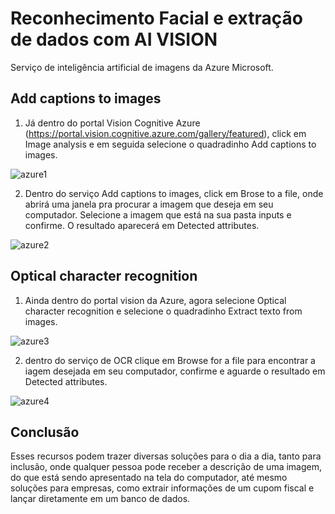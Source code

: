 # Reconhecimento Facial e extração de dados com AI VISION

Serviço de inteligência artificial de imagens da Azure Microsoft.

## Add captions to images

1. Já dentro do portal Vision Cognitive Azure (https://portal.vision.cognitive.azure.com/gallery/featured), click em Image analysis e em seguida selecione o quadradinho Add captions to images.

![azure1](https://uploaddeimagens.com.br/images/004/740/420/original/01.jpg?1708003366)

2. Dentro do serviço Add captions to images, click em Brose to a file, onde abrirá uma janela pra procurar a imagem que deseja em seu computador. Selecione a imagem que está na sua pasta inputs e confirme. O resultado aparecerá em Detected attributes.

![azure2](https://uploaddeimagens.com.br/images/004/740/421/original/02.jpg?1708003828)

## Optical character recognition

1. Ainda dentro do portal vision da Azure, agora selecione Optical character recognition e selecione o quadradinho Extract texto from images.

![azure3](https://uploaddeimagens.com.br/images/004/740/429/original/03.jpg?1708004400)

2. dentro do serviço de OCR clique em Browse for a file para encontrar a iagem desejada em seu computador, confirme e aguarde o resultado em Detected attributes.

![azure4](https://uploaddeimagens.com.br/images/004/740/431/original/04.jpg?1708004628)

## Conclusão

Esses recursos podem trazer diversas soluções para o dia a dia, tanto para inclusão, onde qualquer pessoa pode receber a descrição de uma imagem, do que está sendo apresentado na tela do computador, até mesmo soluções para empresas, como extrair informações de um cupom fiscal e lançar diretamente em um banco de dados.
